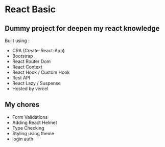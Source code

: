 # React Basic

## Dummy project for deepen my react knowledge

Built using :

- CRA (Create-React-App)
- Bootstrap
- React Router Dom
- React Context
- React Hook / Custom Hook
- Rest API
- React Lazy / Suspense
- Hosted by vercel

## My chores

- Form Validations
- Adding React Helmet
- Type Checking
- Styling using theme
- login auth
